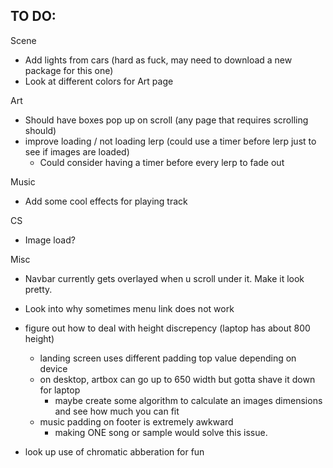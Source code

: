 ## TO DO:

Scene
 - Add lights from cars (hard as fuck, may need to download a new package for this one)
 - Look at different colors for Art page

Art
 - Should have boxes pop up on scroll (any page that requires scrolling should)
 - improve loading / not loading lerp (could use a timer before lerp just to see if images are loaded)
    - Could consider having a timer before every lerp to fade out

Music
 - Add some cool effects for playing track

CS
 - Image load?

Misc
 - Navbar currently gets overlayed when u scroll under it. Make it look pretty. 
 - Look into why sometimes menu link does not work
 - figure out how to deal with height discrepency (laptop has about 800 height)
    - landing screen uses different padding top value depending on device
    - on desktop, artbox can go up to 650 width but gotta shave it down for laptop
        - maybe create some algorithm to calculate an images dimensions and see how much you can fit
    - music padding on footer is extremely awkward
        - making ONE song or sample would solve this issue.

 - look up use of chromatic abberation for fun